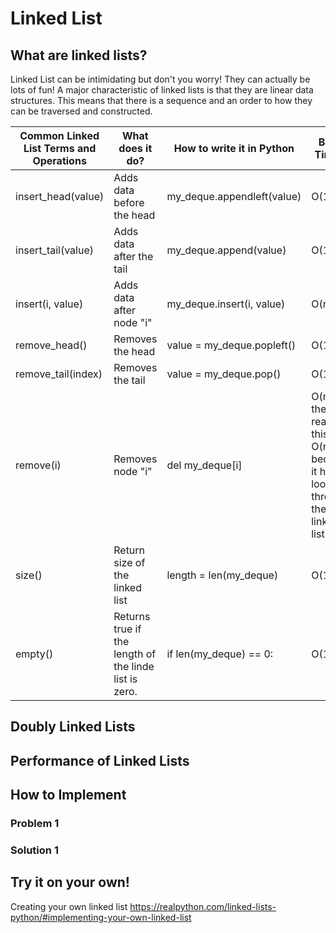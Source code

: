 # Linked List
## What are linked lists? 
Linked List can be intimidating but don't you worry! They can actually be lots of fun! A major characteristic of linked lists is that they are linear data structures. This means that there is a sequence and an order to how they can be traversed and constructed.

| Common Linked List Terms and Operations  | What does it do? | How to write it in Python | Big O Timing |
| ------------- | ------------- | ------------- | ------------- |
| insert_head(value)  | Adds data before the head  | my_deque.appendleft(value) | O(1)|
| insert_tail(value)  | Adds data after the tail  | my_deque.append(value) | O(1) |
| insert(i, value)  | Adds data after node "i"  | my_deque.insert(i, value) | O(n)|
| remove_head()  | Removes the head | value = my_deque.popleft() | O(1)|
| remove_tail(index)  | Removes the tail | value = my_deque.pop() | O(1)|
| remove(i)  | Removes node "i" | del my_deque[i] | O(n), there reason this is O(n) is because it has to loop through the linked list |
| size()  | Return size of the linked list  | length = len(my_deque) | O(1)|
| empty()  | Returns true if the length of the linde list is zero. | if len(my_deque) == 0: | O(1)|



## Doubly Linked Lists
## Performance of Linked Lists
## How to Implement
### Problem 1
### Solution 1
## Try it on your own!
Creating your own linked list https://realpython.com/linked-lists-python/#implementing-your-own-linked-list
